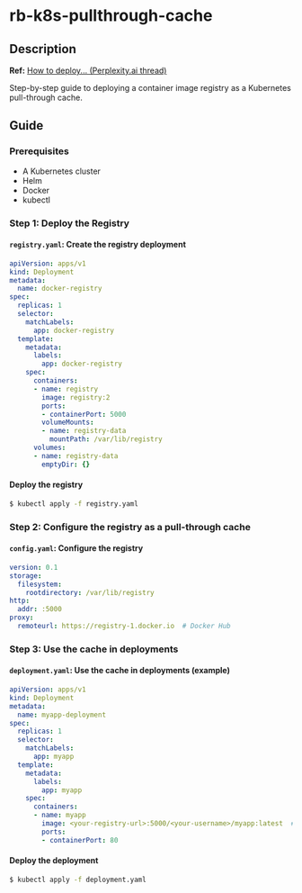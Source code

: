 # rb-k8s-pullthrough-cache

## Description

**Ref:** [How to deploy... (Perplexity.ai thread)](https://www.perplexity.ai/search/is-it-possible-to-deploy-a-con-KkymAxeOTKyOCrbxg11mBg)

Step-by-step guide to deploying a container image registry as a Kubernetes pull-through cache.

## Guide

### Prerequisites

- A Kubernetes cluster
- Helm
- Docker
- kubectl

### Step 1: Deploy the Registry

#### `registry.yaml`: Create the registry deployment

```yaml
apiVersion: apps/v1
kind: Deployment
metadata:
  name: docker-registry
spec:
  replicas: 1
  selector:
    matchLabels:
      app: docker-registry
  template:
    metadata:
      labels:
        app: docker-registry
    spec:
      containers:
      - name: registry
        image: registry:2
        ports:
        - containerPort: 5000
        volumeMounts:
        - name: registry-data
          mountPath: /var/lib/registry
      volumes:
      - name: registry-data
        emptyDir: {}
```

#### Deploy the registry

```bash
$ kubectl apply -f registry.yaml
```

### Step 2: Configure the registry as a pull-through cache

#### `config.yaml`: Configure the registry

```yaml
version: 0.1
storage:
  filesystem:
    rootdirectory: /var/lib/registry
http:
  addr: :5000
proxy:
  remoteurl: https://registry-1.docker.io  # Docker Hub

```

### Step 3: Use the cache in deployments

#### `deployment.yaml`: Use the cache in deployments (example)

```yaml
apiVersion: apps/v1
kind: Deployment
metadata:
  name: myapp-deployment
spec:
  replicas: 1
  selector:
    matchLabels:
      app: myapp
  template:
    metadata:
      labels:
        app: myapp
    spec:
      containers:
      - name: myapp
        image: <your-registry-url>:5000/<your-username>/myapp:latest  # Replace with your registry URL, username, and app name
        ports:
        - containerPort: 80
```

#### Deploy the deployment

```bash
$ kubectl apply -f deployment.yaml
```









